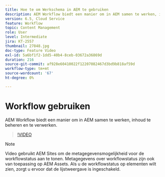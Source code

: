 ```yaml
---
title: Hoe te om Werkschema in AEM te gebruiken
description: AEM Workflow biedt een manier om in AEM samen te werken, inhoud te beheren en te verwerken.
version: 6.5, Cloud Service
feature: Workflow
topic: Content Management
role: User
level: Intermediate
jira: KT-2557
thumbnail: 27848.jpg
doc-type: Feature Video
exl-id: 5a6bf1f2-1dd5-40b4-8ceb-03672a36869d
duration: 216
source-git-commit: af928e60410022f12207082467d3bd9b818af59d
workflow-type: tm+mt
source-wordcount: '67'
ht-degree: 0%

---
```


# Workflow gebruiken

AEM Workflow biedt een manier om in AEM samen te werken, inhoud te beheren en te verwerken.

>[!VIDEO](https://video.tv.adobe.com/v/27848?quality=12&learn=on)

>[!NOTE]
>
> Video gebruikt AEM Sites om de metagegevensmogelijkheid voor de workflowstatus aan te tonen. Metagegevens over workflowstatus zijn ook van toepassing op AEM Assets. Als u de workflowstatus op elementen wilt zien, zorgt u ervoor dat de lijstweergave is ingeschakeld.
